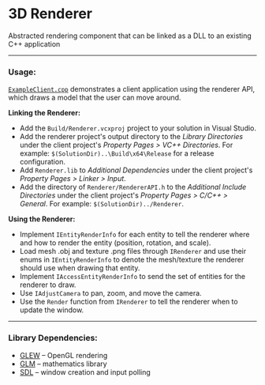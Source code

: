 # 3D Renderer

Abstracted rendering component that can be linked as a DLL to an existing C++ application

---

### Usage:

[`ExampleClient.cpp`](https://github.com/fyucel/3d-renderer/blob/master/Example/ExampleClient.cpp) demonstrates a client application using the renderer API, which draws a model that the user can move around.

**Linking the Renderer:**
- Add the `Build/Renderer.vcxproj` project to your solution in Visual Studio.
- Add the renderer project's output directory to the *Library Directories* under the client project's *Property Pages > VC++ Directories*. For example: `$(SolutionDir)..\Build\x64\Release` for a release configuration.
- Add `Renderer.lib` to *Additional Dependencies* under the client project's *Property Pages > Linker > Input*.
- Add the directory of `Renderer/RendererAPI.h` to the *Additional Include Directories* under the client project's *Property Pages > C/C++ > General*. For example: `$(SolutionDir)../Renderer`.

**Using the Renderer:**
- Implement `IEntityRenderInfo` for each entity to tell the renderer where and how to render the entity (position, rotation, and scale).
- Load mesh .obj and texture .png files through `IRenderer` and use their enums in `IEntityRenderInfo` to denote the mesh/texture the renderer should use when drawing that entity.
- Implement `IAccessEntityRenderInfo` to send the set of entities for the renderer to draw.
- Use `IAdjustCamera` to pan, zoom, and move the camera.
- Use the `Render` function from `IRenderer` to tell the renderer when to update the window.

---

### Library Dependencies:
- [GLEW](http://glew.sourceforge.net/) – OpenGL rendering
- [GLM](https://github.com/g-truc/glm) – mathematics library
- [SDL](https://www.libsdl.org/) – window creation and input polling 
